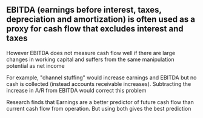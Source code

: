 ## EBITDA (earnings before interest, taxes, depreciation and amortization) is often used as a proxy for cash flow that excludes interest and taxes

However EBITDA does not measure cash flow well if there are large changes in working capital and suffers from the same manipulation potential as net income

For example, "channel stuffing" would increase earnings and EBITDA but no cash is collected (instead accounts receivable increases). Subtracting the increase in A/R from EBITDA would correct this problem

Research finds that Earnings are a better predictor of future cash flow than current cash flow from operation. But using both gives the best prediction
